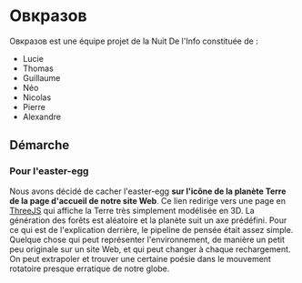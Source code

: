 # Овкразов

Овкразов est une équipe projet de la Nuit De l'Info constituée de :
- Lucie
- Thomas
- Guillaume
- Néo
- Nicolas
- Pierre
- Alexandre

## Démarche

### Pour l'easter-egg

Nous avons décidé de cacher l'easter-egg **sur l'icône de la planète Terre de la page d'accueil de notre site Web**. Ce lien redirige vers une page en [ThreeJS](https://threejs.org/) qui affiche la Terre très simplement modélisée en 3D. La génération des forêts est aléatoire et la planète suit un axe prédéfini.
Pour ce qui est de l'explication derrière, le pipeline de pensée était assez simple. Quelque chose qui peut représenter l'environnement, de manière un petit peu originale sur un site Web, et qui peut changer à chaque rechargement. On peut extrapoler et trouver une certaine poésie dans le mouvement rotatoire presque erratique de notre globe.